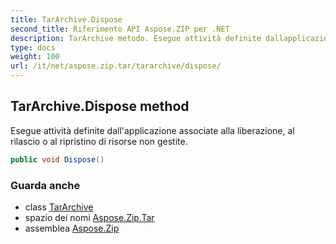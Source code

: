```yaml
---
title: TarArchive.Dispose
second_title: Riferimento API Aspose.ZIP per .NET
description: TarArchive metodo. Esegue attività definite dallapplicazione associate alla liberazione al rilascio o al ripristino di risorse non gestite.
type: docs
weight: 100
url: /it/net/aspose.zip.tar/tararchive/dispose/
---
```

## TarArchive.Dispose method

Esegue attività definite dall'applicazione associate alla liberazione, al rilascio o al ripristino di risorse non gestite.

```csharp
public void Dispose()
```

### Guarda anche

* class [TarArchive](../)
* spazio dei nomi [Aspose.Zip.Tar](../../tararchive/)
* assemblea [Aspose.Zip](../../../)


